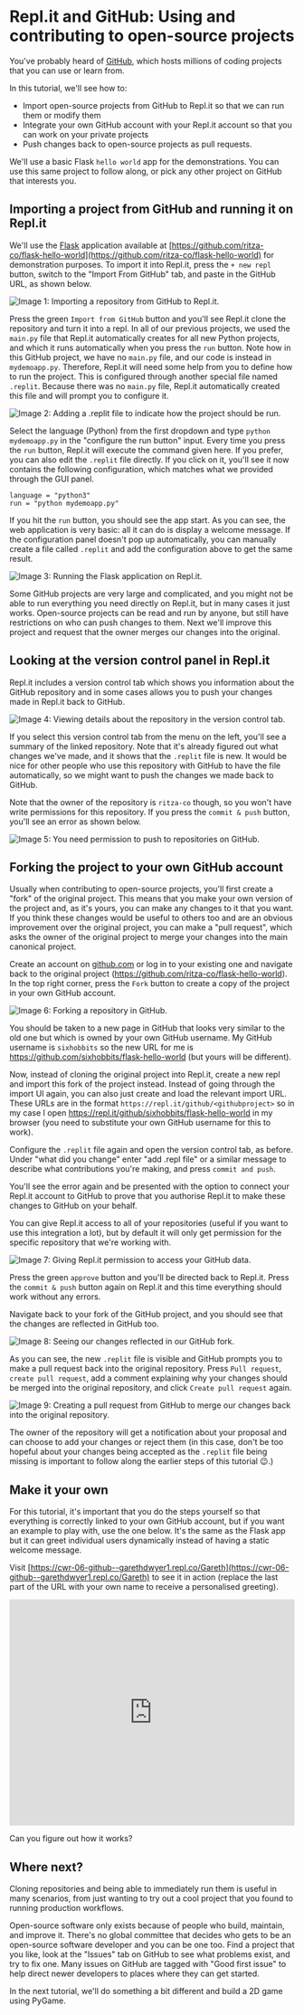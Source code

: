 
# Repl.it and GitHub: Using and contributing to open-source projects

You've probably heard of [GitHub](https://github.com), which hosts millions of coding projects that you can use or learn from.

In this tutorial, we'll see how to:

* Import open-source projects from GitHub to Repl.it so that we can run them or modify them
* Integrate your own GitHub account with your Repl.it account so that you can work on your private projects
* Push changes back to open-source projects as pull requests.

We'll use a basic Flask `hello world` app for the demonstrations. You can use this same project to follow along, or pick any other project on GitHub that interests you.

## Importing a project from GitHub and running it on Repl.it

We'll use the [Flask](https://flask.palletsprojects.com/en/1.1.x/) application available at [https://github.com/ritza-co/flask-hello-world](https://github.com/ritza-co/flask-hello-world) for demonstration purposes. To import it into Repl.it, press the `+ new repl` button, switch to the "Import From GitHub" tab, and paste in the GitHub URL, as shown below.

![**Image 1:** *Importing a repository from GitHub to Repl.it.*](https://codewithrepl.it/img/06-importing-from-github.png)

Press the green `Import from GitHub` button and you'll see Repl.it clone the repository and turn it into a repl. In all of our previous projects, we used the `main.py` file that Repl.it automatically creates for all new Python projects, and which it runs automatically when you press the `run` button. Note how in this GitHub project, we have no `main.py` file, and our code is instead in `mydemoapp.py`. Therefore, Repl.it will need some help from you to define how to run the project. This is configured through another special file named `.replit`. Because there was no `main.py` file, Repl.it automatically created this file and will prompt you to configure it.

![**Image 2:** *Adding a `.replit` file to indicate how the project should be run.*](https://codewithrepl.it/img/06-using-dot-repl.png)

Select the language (Python) from the first dropdown and type `python mydemoapp.py` in the "configure the run button" input. Every time you press the `run` button, Repl.it will execute the command given here. If you prefer, you can also edit the `.replit` file directly. If you click on it, you'll see it now contains the following configuration, which matches what we provided through the GUI panel. 

```
language = "python3"
run = "python mydemoapp.py"
```

If you hit the `run` button, you should see the app start. As you can see, the web application is very basic: all it can do is display a welcome message. If the configuration panel doesn't pop up automatically, you can manually create a file called `.replit` and add the configuration above to get the same result.

![**Image 3:** *Running the Flask application on Repl.it.*](https://codewithrepl.it/img/06-running-flask-app.png)

Some GitHub projects are very large and complicated, and you might not be able to run everything you need directly on Repl.it, but in many cases it just works. Open-source projects can be read and run by anyone, but still have restrictions on who can push changes to them. Next we'll improve this project and request that the owner merges our changes into the original.

## Looking at the version control panel in Repl.it

Repl.it includes a version control tab which shows you information about the GitHub repository and in some cases allows you to push your changes made in Repl.it back to GitHub.

![**Image 4:** *Viewing details about the repository in the version control tab.*](https://codewithrepl.it/img/06-version-control-tab.png)

If you select this version control tab from the menu on the left, you'll see a summary of the linked repository. Note that it's already figured out what changes we've made, and it shows that the `.replit` file is new. It would be nice for other people who use this repository with GitHub to have the file automatically, so we might want to push the changes we made back to GitHub.

Note that the owner of the repository is `ritza-co` though, so you won't have write permissions for this repository. If you press the `commit & push` button, you'll see an error as shown below.

![**Image 5:** *You need permission to push to repositories on GitHub.*](https://codewithrepl.it/img/06-github-permissions-error.png)

## Forking the project to your own GitHub account

Usually when contributing to open-source projects, you'll first create a "fork" of the original project. This means that you make your own version of the project and, as it's yours, you can make any changes to it that you want. If you think these changes would be useful to others too and are an obvious improvement over the original project, you can make a "pull request", which asks the owner of the original project to merge your changes into the main canonical project.

Create an account on [github.com](https://github.com) or log in to your existing one and navigate back to the original project (https://github.com/ritza-co/flask-hello-world). In the top right corner, press the `Fork` button to create a copy of the project in your own GitHub account.

![**Image 6:** *Forking a repository in GitHub.*](https://codewithrepl.it/img/06-forking-in-github.png)

You should be taken to a new page in GitHub that looks very similar to the old one but which is owned by your own GitHub username. My GitHub username is `sixhobbits` so the new URL for me is https://github.com/sixhobbits/flask-hello-world (but yours will be different).

Now, instead of cloning the original project into Repl.it, create a new repl and import this fork of the project instead. Instead of going through the import UI again, you can also just create and load the relevant import URL. These URLs are in the format `https://repl.it/github/<githubproject>` so in my case I open https://repl.it/github/sixhobbits/flask-hello-world in my browser (you need to substitute your own GitHub username for this to work).

Configure the `.replit` file again and open the version control tab, as before. Under "what did you change" enter "add .repl file" or a similar message to describe what contributions you're making, and press `commit and push`.

You'll see the error again and be presented with the option to connect your Repl.it account to GitHub to prove that you authorise Repl.it to make these changes to GitHub on your behalf.

You can give Repl.it access to all of your repositories (useful if you want to use this integration a lot), but by default it will only get permission for the specific repository that we're working with.

![**Image 7:** *Giving Repl.it permission to access your GitHub data.*](https://codewithrepl.it/img/06-approving-replit-github.png)

Press the green `approve` button and you'll be directed back to Repl.it. Press the `commit & push` button again on Repl.it and this time everything should work without any errors.

Navigate back to your fork of the GitHub project, and you should see that the changes are reflected in GitHub too.

![**Image 8:** *Seeing our changes reflected in our GitHub fork.*](https://codewithrepl.it/img/06-changes-in-github.png)

As you can see, the new `.replit` file is visible and GitHub prompts you to make a pull request back into the original repository. Press `Pull request`, `create pull request`, add a comment explaining why your changes should be merged into the original repository, and click `Create pull request` again.

![**Image 9:** *Creating a pull request from GitHub to merge our changes back into the original repository.*](https://codewithrepl.it/img/06-opening-a-pull-request-github.png)

The owner of the repository will get a notification about your proposal and can choose to add your changes or reject them (in this case, don't be too hopeful about your changes being accepted as the `.replit` file being missing is important to follow along the earlier steps of this tutorial 😉.) 

## Make it your own

For this tutorial, it's important that you do the steps yourself so that everything is correctly linked to your own GitHub account, but if you want an example to play with, use the one below. It's the same as the Flask app but it can greet individual users dynamically instead of having a static welcome message.

Visit [https://cwr-06-github--garethdwyer1.repl.co/Gareth](https://cwr-06-github--garethdwyer1.repl.co/Gareth) to see it in action (replace the last part of the URL with your own name to receive a personalised greeting). 

<iframe height="400px" width="100%" src="https://repl.it/@GarethDwyer1/cwr-06-github?lite=true" scrolling="no" frameborder="no" allowtransparency="true" allowfullscreen="true" sandbox="allow-forms allow-pointer-lock allow-popups allow-same-origin allow-scripts allow-modals"></iframe>

Can you figure out how it works?

## Where next?

Cloning repositories and being able to immediately run them is useful in many scenarios, from just wanting to try out a cool project that you found to running production workflows.

Open-source software only exists because of people who build, maintain, and improve it. There's no global committee that decides who gets to be an open-source software developer and you can be one too. Find a project that you like, look at the "Issues" tab on GitHub to see what problems exist, and try to fix one. Many issues on GitHub are tagged with "Good first issue" to help direct newer developers to places where they can get started. 

In the next tutorial, we'll do something a bit different and build a 2D game using PyGame.
